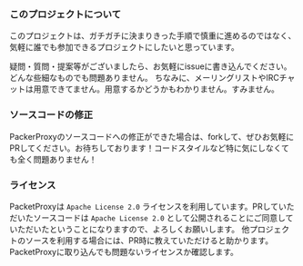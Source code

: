 ### このプロジェクトについて

このプロジェクトは、ガチガチに決まりきった手順で慎重に進めるのではなく、気軽に誰でも参加できるプロジェクトにしたいと思っています。

疑問・質問・提案等がございましたら、お気軽にissueに書き込んでください。どんな些細なものでも問題ありません。
ちなみに、メーリングリストやIRCチャットは用意できてません。用意するかどうかもわかりません。すみません。

### ソースコードの修正

PackerProxyのソースコードへの修正ができた場合は、forkして、ぜひお気軽にPRしてください。お待ちしております！コードスタイルなど特に気にしなくても全く問題ありません！

### ライセンス

PacketProxyは `Apache License 2.0` ライセンスを利用しています。PRしていただいたソースコードは `Apache License 2.0` として公開されることにご同意していただいたということになりますので、よろしくお願いします。
他プロジェクトのソースを利用する場合には、PR時に教えていただけると助かります。PacketProxyに取り込んでも問題ないライセンスか確認します。

